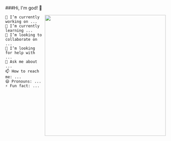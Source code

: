 ###Hi, I'm god! 👋

<img align='right' src="https://github-readme-stats.vercel.app/api?username=voncent&show_icons=true&theme=chartreuse-dark" width="380">

    🔭 I’m currently working on ...
    🌱 I’m currently learning ...
    👯 I’m looking to collaborate on ...
    🤔 I’m looking for help with ...            
    💬 Ask me about ...
    📫 How to reach me: ...
    😄 Pronouns: ...
    ⚡ Fun fact: ...
